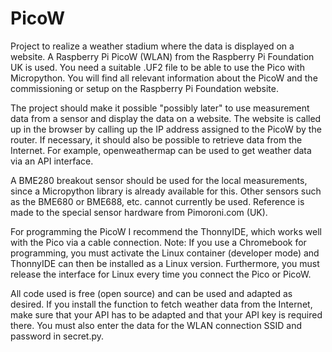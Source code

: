 # PicoW
Project to realize a weather stadium where the data is displayed on a website. 
A Raspberry Pi PicoW (WLAN) from the Raspberry Pi Foundation UK is used. You need a suitable .UF2 file to be able to use the Pico with Micropython. You will find all relevant information about the PicoW and the commissioning or setup on the Raspberry Pi Foundation website.

The project should make it possible "possibly later" to use measurement data from a sensor and display the data on a website. The website is called up in the browser by calling up the IP address assigned to the PicoW by the router. If necessary, it should also be possible to retrieve data from the Internet. For example, openweathermap can be used to get weather data via an API interface.

A BME280 breakout sensor should be used for the local measurements, since a Micropython library is already available for this. Other sensors such as the BME680 or BME688, etc. cannot currently be used. Reference is made to the special sensor hardware from Pimoroni.com (UK).

For programming the PicoW I recommend the ThonnyIDE, which works well with the Pico via a cable connection. Note: If you use a Chromebook for programming, you must activate the Linux container (developer mode) and ThonnyIDE can then be installed as a Linux version. Furthermore, you must release the interface for Linux every time you connect the Pico or PicoW.

All code used is free (open source) and can be used and adapted as desired. If you install the function to fetch weather data from the Internet, make sure that your API has to be adapted and that your API key is required there. You must also enter the data for the WLAN connection SSID and password in secret.py.

